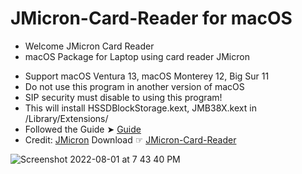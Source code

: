 # JMicron-Card-Reader for macOS

* Welcome JMicron Card Reader
* macOS Package for Laptop using card reader JMicron
- Support macOS Ventura 13, macOS Monterey 12, Big Sur 11
- Do not use this program in another version of macOS
- SIP security must disable to using this program!
- This will install HSSDBlockStorage.kext, JMB38X.kext in /Library/Extensions/
- Followed the Guide ➤ [Guide](https://github.com/chris1111/JMicron-Card-Reader/blob/main/Guide.pdf)
- Credit: [JMicron](https://www.jmicron.com/)
Download ☞ [JMicron-Card-Reader](https://github.com/chris1111/JMicron-Card-Reader/raw/main/JMicron-Card-Reader.pkg.zip)

![Screenshot 2022-08-01 at 7 43 40 PM](https://user-images.githubusercontent.com/6248794/182263103-5de1b79b-f661-4efd-a736-b1e5642083a8.png)
